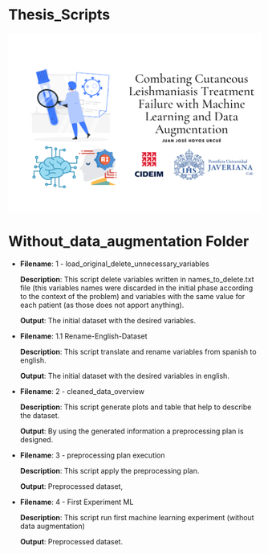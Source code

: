 # Thesis_Scripts
![Project Logo](land.png)
# Without_data_augmentation Folder
* **Filename**: 1 - load_original_delete_unnecessary_variables

  **Description**: This script delete variables written in names_to_delete.txt file (this variables names were discarded in the initial phase according to the context of the problem) and variables with the same value for each patient (as those does not apport anything).

  **Output**: The initial dataset with the desired variables.


*  **Filename**: 1.1 Rename-English-Dataset

    **Description**: This script translate and rename variables from spanish to english.

    **Output**: The initial dataset with the desired variables in english.


*  **Filename**: 2 - cleaned_data_overview

    **Description**: This script generate plots and table that help to describe the dataset.

    **Output**: By using the generated information a preprocessing plan is designed.


*  **Filename**: 3 - preprocessing plan execution

    **Description**: This script apply the preprocessing plan.

    **Output**: Preprocessed dataset,


*  **Filename**: 4 - First Experiment ML

    **Description**: This script run first machine learning experiment (without data augmentation)

    **Output**: Preprocessed dataset.









